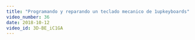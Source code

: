 ```yaml
---
title: "Programando y reparando un teclado mecanico de 1upkeyboards"
video_number: 36
date: 2018-10-12
video_id: 3D-BE_iC1GA
---
```

